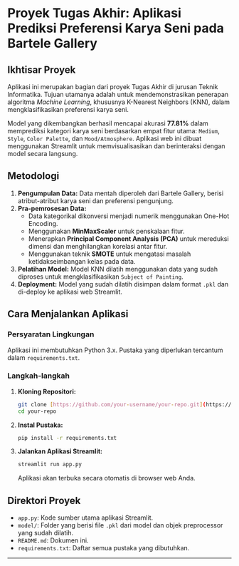 # Proyek Tugas Akhir: Aplikasi Prediksi Preferensi Karya Seni pada Bartele Gallery

## Ikhtisar Proyek

Aplikasi ini merupakan bagian dari proyek Tugas Akhir di jurusan Teknik Informatika. Tujuan utamanya adalah untuk mendemonstrasikan penerapan algoritma _Machine Learning_, khususnya K-Nearest Neighbors (KNN), dalam mengklasifikasikan preferensi karya seni.

Model yang dikembangkan berhasil mencapai akurasi **77.81%** dalam memprediksi kategori karya seni berdasarkan empat fitur utama: `Medium`, `Style`, `Color Palette`, dan `Mood/Atmosphere`. Aplikasi web ini dibuat menggunakan Streamlit untuk memvisualisasikan dan berinteraksi dengan model secara langsung.

## Metodologi

1.  **Pengumpulan Data:** Data mentah diperoleh dari Bartele Gallery, berisi atribut-atribut karya seni dan preferensi pengunjung.
2.  **Pra-pemrosesan Data:**
    * Data kategorikal dikonversi menjadi numerik menggunakan One-Hot Encoding.
    * Menggunakan **MinMaxScaler** untuk penskalaan fitur.
    * Menerapkan **Principal Component Analysis (PCA)** untuk mereduksi dimensi dan menghilangkan korelasi antar fitur.
    * Menggunakan teknik **SMOTE** untuk mengatasi masalah ketidakseimbangan kelas pada data.
3.  **Pelatihan Model:** Model KNN dilatih menggunakan data yang sudah diproses untuk mengklasifikasikan `Subject of Painting`.
4.  **Deployment:** Model yang sudah dilatih disimpan dalam format `.pkl` dan di-deploy ke aplikasi web Streamlit.

## Cara Menjalankan Aplikasi

### Persyaratan Lingkungan
Aplikasi ini membutuhkan Python 3.x. Pustaka yang diperlukan tercantum dalam `requirements.txt`.

### Langkah-langkah

1.  **Kloning Repositori:**
    ```bash
    git clone [https://github.com/your-username/your-repo.git](https://github.com/your-username/your-repo.git)
    cd your-repo
    ```

2.  **Instal Pustaka:**
    ```bash
    pip install -r requirements.txt
    ```

3.  **Jalankan Aplikasi Streamlit:**
    ```bash
    streamlit run app.py
    ```
    Aplikasi akan terbuka secara otomatis di browser web Anda.

## Direktori Proyek

-   `app.py`: Kode sumber utama aplikasi Streamlit.
-   `model/`: Folder yang berisi file `.pkl` dari model dan objek preprocessor yang sudah dilatih.
-   `README.md`: Dokumen ini.
-   `requirements.txt`: Daftar semua pustaka yang dibutuhkan.

---
